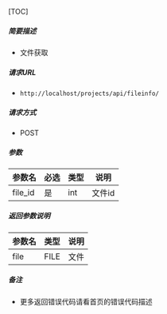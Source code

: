 

[TOC]
    
##### 简要描述

- 文件获取

##### 请求URL
- ` http://localhost/projects/api/fileinfo/ `
  
##### 请求方式
- POST 

##### 参数

| 参数名     |必选| 类型   | 说明   |
|:--------|:---|:-----|------|
| file_id |是  | int  | 文件id |


##### 返回参数说明 

| 参数名  | 类型     | 说明   |
|:-----|:-------|------|
| file | FILE   | 文件   |


##### 备注 

- 更多返回错误代码请看首页的错误代码描述




